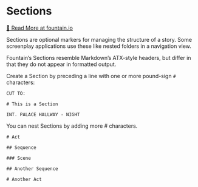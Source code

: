 # Sections

[📕 Read More at fountain.io](https://fountain.io/syntax/#sections-synopses)

Sections are optional markers for managing the structure of a story. Some screenplay applications use these like nested folders in a navigation view.

Fountain’s Sections resemble Markdown’s ATX-style headers, but differ in that they do not appear in formatted output.

Create a Section by preceding a line with one or more pound-sign `#` characters:
```fountain
CUT TO:

# This is a Section

INT. PALACE HALLWAY - NIGHT
```

You can nest Sections by adding more # characters.

```fountain
# Act

## Sequence

### Scene

## Another Sequence

# Another Act
```
